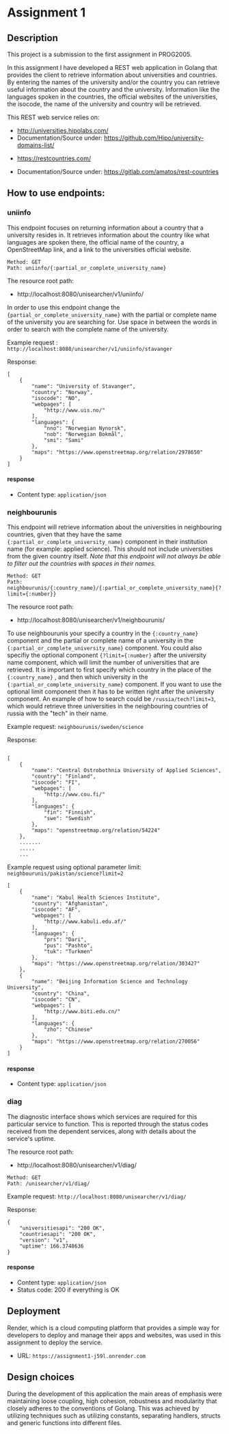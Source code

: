 # Assignment 1


## Description
This project is a submission to the first assignment in PROG2005. 

In this assignment I have developed a REST web application in Golang that provides the client to retrieve information about universities and countries.
By entering the names of the university and/or the country you can retrieve useful information about the country and the university. 
Information like the languages spoken in the countries, the official websites of the universities, the isocode, the name of the university and country will be retrieved. 

This REST web service relies on: 

- http://universities.hipolabs.com/
- Documentation/Source under: https://github.com/Hipo/university-domains-list/

* https://restcountries.com/

* Documentation/Source under: https://gitlab.com/amatos/rest-countries


## How to use endpoints: 

### uniinfo

This endpoint focuses on returning information about a country that a university resides in.
It retrieves information about the country like what languages are spoken there, the official name of the country, a OpenStreetMap link, and 
a link to the universities official website.

````
Method: GET
Path: uniinfo/{:partial_or_complete_university_name}
````

The resource root path:
* http://localhost:8080/unisearcher/v1/uniinfo/

In order to use this endpoint change the `{partial_or_complete_university_name}` with the partial or complete name of the
university you are searching for. Use space in between the words in order to search with the complete name of the university.

Example request : `http://localhost:8080/unisearcher/v1/uniinfo/stavanger`

Response: 

````
[
    {
        "name": "University of Stavanger",
        "country": "Norway",
        "isocode": "NO",
        "webpages": [
            "http://www.uis.no/"
        ],
        "languages": {
            "nno": "Norwegian Nynorsk",
            "nob": "Norwegian Bokmål",
            "smi": "Sami"
        },
        "maps": "https://www.openstreetmap.org/relation/2978650"
    }
]
````


#### response

- Content type: `application/json`


### neighbourunis

This endpoint will retrieve information about the universities in neighbouring countries, 
given that they have the same `{:partial_or_complete_university_name}` component in their institution name (for example: applied science).
This should not include universities from the given country itself.
 *Note that this endpoint will not always be able to filter out the countries with spaces in their names.*


````
Method: GET
Path: neighbourunis/{:country_name}/{:partial_or_complete_university_name}{?limit={:number}}
````

The resource root path: 
* http://localhost:8080/unisearcher/v1/neighbourunis/


To use neighbourunis your specify a country in the `{:country_name}`  component and
the partial or complete name of a university in the `{:partial_or_complete_university_name}` component.
You could also specifiy the optional component `{?limit={:number}` after the university name component, which will limit the number of universities that are retrieved. 
It is important to first specify which country in the place of the `{:country_name}` , and then which university in the `{:partial_or_complete_university_name}` component.
If you want to use the optional limit component then it has to be written right after the university component. 
An example of how to search could be `/russia/tech?limit=3`, which would retrieve three universities in the neighbouring countries of russia with the "tech" in their name.

Example request: `neighbourunis/sweden/science`

Response: 

````

[
    {
        "name": "Central Ostrobothnia University of Applied Sciences",
        "country": "Finland",
        "isocode": "FI",
        "webpages": [
            "http://www.cou.fi/"
        ],
        "languages": {
            "fin": "Finnish",
            "swe": "Swedish"
        },
        "maps": "openstreetmap.org/relation/54224"
    },
    .......
    .....
    ...

````


Example request using optional parameter limit: `neighbourunis/pakistan/science?limit=2`
````
[
    {
        "name": "Kabul Health Sciences Institute",
        "country": "Afghanistan",
        "isocode": "AF",
        "webpages": [
            "http://www.kabuli.edu.af/"
        ],
        "languages": {
            "prs": "Dari",
            "pus": "Pashto",
            "tuk": "Turkmen"
        },
        "maps": "https://www.openstreetmap.org/relation/303427"
    },
    {
        "name": "Beijing Information Science and Technology University",
        "country": "China",
        "isocode": "CN",
        "webpages": [
            "http://www.biti.edu.cn/"
        ],
        "languages": {
            "zho": "Chinese"
        },
        "maps": "https://www.openstreetmap.org/relation/270056"
    }
]
````

#### response

- Content type: `application/json`




### diag

The diagnostic interface shows which services are required for this particular service to function. 
This is reported through the status codes received from the dependent services, along with details about the service's uptime.

The resource root path:
* http://localhost:8080/unisearcher/v1/diag/


````
Method: GET
Path: /unisearcher/v1/diag/
````


Example request: `http://localhost:8080/unisearcher/v1/diag/`

Response:
````
{
    "universitiesapi": "200 OK",
    "countriesapi": "200 OK",
    "version": "v1",
    "uptime": 166.3748636
}

````


#### response

- Content type: `application/json`
- Status code: 200 if everything is OK



## Deployment

Render, which is a cloud computing platform that provides a simple way for 
developers to deploy and manage their apps and websites, was used in this assignment to deploy the service.

- URL: `https://assignment1-j59l.onrender.com`

## Design choices

During the development of this application the main areas of emphasis were maintaining loose coupling, 
high cohesion, robustness and modularity that closely adheres to the conventions of Golang. 
This was achieved by utilizing techniques such as utilizing constants, 
separating handlers, structs and generic functions into different files.


